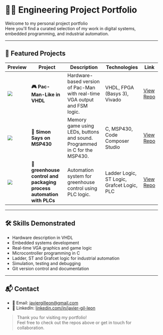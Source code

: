 # 👨‍🔧 Engineering Project Portfolio

Welcome to my personal project portfolio  
Here you'll find a curated selection of my work in digital systems, embedded programming, and industrial automation.

---

## 📁 Featured Projects

| Preview | Project | Description | Technologies | Link |
|--------|---------|-------------|--------------|------|
| ![](images/pacman.png) | **🎮 Pac-Man-Like in VHDL** | Hardware-based version of Pac-Man with real-time VGA output and FSM logic. | VHDL, FPGA (Basys 3), Vivado| [View Repo](https://github.com/JavierGilLeon/ComeCocos) |
| ![](images/simon.png) | **🔄 Simon Says on MSP430** | Memory game using LEDs, buttons and sound. Programmed in C for the MSP430. | C, MSP430, Code Composer Studio | [View Repo](https://github.com/tu-usuario/simon-msp430) |
| ![](images/greenhouse.png) | **🌱 greenhouse control and packaging process automation with PLCs** | Automation system for greenhouse control using PLC logic. | Ladder Logic, ST Logic, Grafcet Logic, PLC | [View Repo](https://github.com/tu-usuario/plc-greenhouse) |

---

## 🛠️ Skills Demonstrated

- Hardware description in VHDL
- Embedded systems development
- Real-time VGA graphics and game logic
- Microcontroller programming in C
- Ladder, ST and Grafcet logic for industrial automation
- Simulation, testing and debugging
- Git version control and documentation

---

## 📬 Contact


- 📧 Email: javiergilleon@gmail.com  
- 💼 LinkedIn: [linkedin.com/in/javier-gil-leon](https://www.linkedin.com/in/javier-gil-leon-1b7042285/)

> Thank you for visiting my portfolio!  
> Feel free to check out the repos above or get in touch for collaboration.
